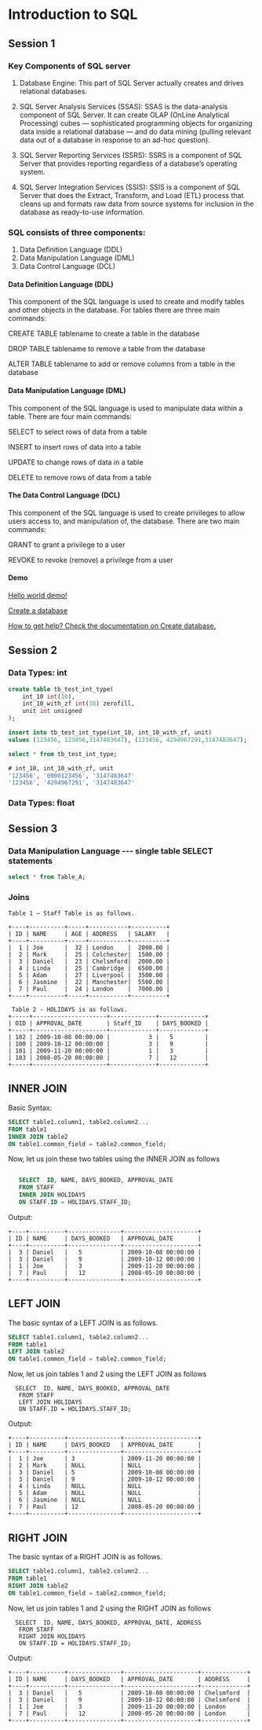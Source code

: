 # Introduction to SQL

## Session 1

### Key Components of SQL server

1. Database Engine: This part of SQL Server actually creates and drives relational databases.

2. SQL Server Analysis Services (SSAS): SSAS is the data-analysis component of SQL Server. It can create OLAP (OnLine Analytical Processing) cubes — sophisticated programming objects for organizing data inside a relational database — and do data mining (pulling relevant data out of a database in response to an ad-hoc question).

3. SQL Server Reporting Services (SSRS): SSRS is a component of SQL Server that provides reporting regardless of a database’s operating system.

4. SQL Server Integration Services (SSIS): SSIS is a component of SQL Server that does the Extract, Transform, and Load (ETL) process that cleans up and formats raw data from source systems for inclusion in the database as ready-to-use information.


### SQL consists of three components:

1. Data Definition Language (DDL)
2. Data Manipulation Language (DML)
3. Data Control Language (DCL)

#### Data Definition Language (DDL) 
This component of the SQL language is used to create and modify tables and other objects in the database. For tables there are three main commands:

CREATE TABLE tablename to create a table in the database 

DROP TABLE tablename to remove a table from the database

ALTER TABLE tablename to add or remove columns from a table in the database

#### Data Manipulation Language (DML) 
This component of the SQL language is used to manipulate data within a table. There are four main commands:

SELECT to select rows of data from a table

INSERT to insert rows of data into a table

UPDATE to change rows of data in a table

DELETE to remove rows of data from a table

#### The Data Control Language (DCL) 
This component of the SQL language is used to create privileges to allow users access to, and manipulation of, the database. There are two main commands:

GRANT to grant a privilege to a user

REVOKE to revoke (remove) a privilege from a user


#### Demo
[Hello world demo!](https://github.com/ffliza/training/blob/master/Activity-1-1.ipynb)

[Create a database]()

[How to get help? Check the documentation on Create database.](https://dev.mysql.com/doc/refman/8.0/en/create-database.html)


## Session 2

### Data Types: int

```sql
create table tb_test_int_type(
    int_10 int(10),
    int_10_with_zf int(10) zerofill,
    unit int unsigned
);
```

```sql
insert into tb_test_int_type(int_10, int_10_with_zf, unit)
values (123456, 123456,3147483647), (123456, 4294967291,3147483647);
```

```sql
select * from tb_test_int_type; 

# int_10, int_10_with_zf, unit
'123456', '0000123456', '3147483647'
'123456', '4294967291', '3147483647'
```
### Data Types: float



## Session 3

### Data Manipulation Language --- single table SELECT statements
```sql
select * from Table_A;
```


### Joins


```
Table 1 − Staff Table is as follows.

+----+----------+-----+-----------+----------+
| ID | NAME     | AGE | ADDRESS   | SALARY   |
+----+----------+-----+-----------+----------+
|  1 | Joe      |  32 | London    |  2000.00 |
|  2 | Mark     |  25 | Colchester|  1500.00 |
|  3 | Daniel   |  23 | Chelsmford|  2000.00 |
|  4 | Linda    |  25 | Cambridge |  6500.00 |
|  5 | Adam     |  27 | Liverpool |  3500.00 |
|  6 | Jasmine  |  22 | Manchester|  5500.00 |
|  7 | Paul     |  24 | London    |  7000.00 |
+----+----------+-----+-----------+----------+
```

```
 Table 2 - HOLIDAYS is as follows.
+-----+---------------------+-------------+-------------+
| OID | APPROVAL_DATE       | Staff_ID    | DAYS_BOOKED |
+-----+---------------------+-------------+-------------+
| 102 | 2009-10-08 00:00:00 |           3 |   5         |
| 100 | 2009-10-12 00:00:00 |           3 |   9         |
| 101 | 2009-11-20 00:00:00 |           1 |   3         |
| 103 | 2008-05-20 00:00:00 |           7 |   12        |
+-----+---------------------+-------------+-------------+

```
## INNER JOIN
Basic Syntax: 

```sql
SELECT table1.column1, table2.column2...
FROM table1
INNER JOIN table2
ON table1.common_field = table2.common_field;
```

Now, let us join these two tables using the INNER JOIN as follows 

```sql

   SELECT  ID, NAME, DAYS_BOOKED, APPROVAL_DATE
   FROM STAFF
   INNER JOIN HOLIDAYS
   ON STAFF.ID = HOLIDAYS.STAFF_ID;

```
Output: 

```
+----+----------+---------------+---------------------+
| ID | NAME     | DAYS_BOOKED   | APPROVAL_DATE       |
+----+----------+---------------+---------------------+
|  3 | Daniel   |   5           | 2009-10-08 00:00:00 |
|  3 | Daniel   |   9           | 2009-10-12 00:00:00 |
|  1 | Joe      |   3           | 2009-11-20 00:00:00 |
|  7 | Paul     |   12          | 2008-05-20 00:00:00 |
+----+----------+---------------+---------------------+

```

## LEFT JOIN

The basic syntax of a LEFT JOIN is as follows.

```sql
SELECT table1.column1, table2.column2...
FROM table1
LEFT JOIN table2
ON table1.common_field = table2.common_field;
```

Now, let us join tables 1 and 2 using the LEFT JOIN as follows 

```1sql 
  SELECT  ID, NAME, DAYS_BOOKED, APPROVAL_DATE
   FROM STAFF
   LEFT JOIN HOLIDAYS
   ON STAFF.ID = HOLIDAYS.STAFF_ID;
 ```
Output: 
 
```
+----+----------+---------------+---------------------+
| ID | NAME     | DAYS_BOOKED   | APPROVAL_DATE       |
+----+----------+---------------+---------------------+
|  1 | Joe      | 3             | 2009-11-20 00:00:00 |
|  2 | Mark     | NULL          | NULL                |
|  3 | Daniel   | 5             | 2009-10-08 00:00:00 |
|  3 | Daniel   | 9             | 2009-10-12 00:00:00 |
|  4 | Linda    | NULL          | NULL                |
|  5 | Adam     | NULL          | NULL                |
|  6 | Jasmine  | NULL          | NULL                |
|  7 | Paul     | 12            | 2008-05-20 00:00:00 |
+----+----------+---------------+---------------------+
```


## RIGHT JOIN

The basic syntax of a RIGHT JOIN is as follows.

```sql
SELECT table1.column1, table2.column2...
FROM table1
RIGHT JOIN table2
ON table1.common_field = table2.common_field;
```

Now, let us join tables 1 and 2 using the RIGHT JOIN as follows 

```1sql 
  SELECT  ID, NAME, DAYS_BOOKED, APPROVAL_DATE, ADDRESS
   FROM STAFF
   RIGHT JOIN HOLIDAYS
   ON STAFF.ID = HOLIDAYS.STAFF_ID;
 ```
Output: 

```
+----+----------+---------------+---------------------+-------------+
| ID | NAME     | DAYS_BOOKED   | APPROVAL_DATE       | ADDRESS     |
+----+----------+---------------+---------------------+-------------+
|  3 | Daniel   |   5           | 2009-10-08 00:00:00 | Chelsmford  |
|  3 | Daniel   |   9           | 2009-10-12 00:00:00 | Chelsmford  |
|  1 | Joe      |   3           | 2009-11-20 00:00:00 | London      |
|  7 | Paul     |   12          | 2008-05-20 00:00:00 | London      |
+----+----------+---------------+---------------------+-------------+
```
